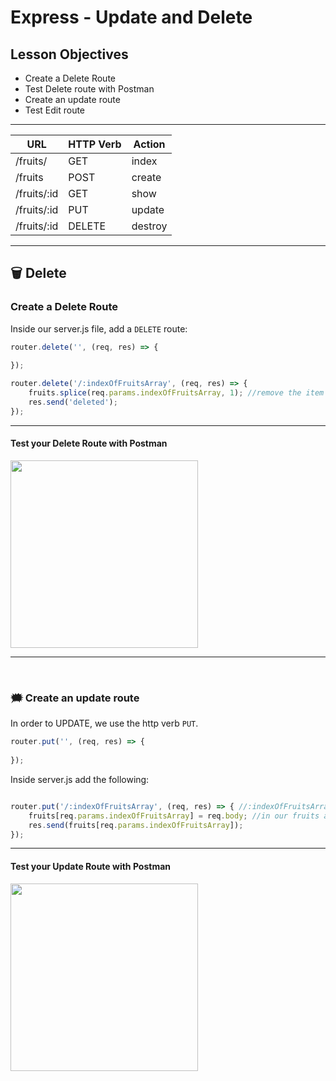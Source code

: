 # Express - Update and Delete

## Lesson Objectives

- Create a Delete Route
- Test Delete route with Postman
- Create an update route
- Test Edit route

<hr>

| **URL** | **HTTP Verb** |  **Action**|
|------------|-------------|------------|
| /fruits/         | GET       | index  
| /fruits          | POST      | create   
| /fruits/:id      | GET       | show       
| /fruits/:id      | PUT | update    
| /fruits/:id      | DELETE    | destroy  

<hr>


## 🗑️ Delete

### Create a Delete Route

Inside our server.js file, add a `DELETE` route:

```js
router.delete('', (req, res) => {
	
});
```

```javascript
router.delete('/:indexOfFruitsArray', (req, res) => {
	fruits.splice(req.params.indexOfFruitsArray, 1); //remove the item from the array
	res.send('deleted');  
});
```

<hr>

#### Test your Delete Route with Postman
<img src="https://miro.medium.com/max/516/1*MP7BSXKJrQzCz_aI2zJr-g.png" width="300px" >

<hr>
<br>

### :right_anger_bubble: Create an update route

In order to UPDATE, we use the http verb `PUT`.


```js
router.put('', (req, res) => {
	
});
```


Inside server.js add the following:

```javascript

router.put('/:indexOfFruitsArray', (req, res) => { //:indexOfFruitsArray is the index of our fruits array that we want to change
    fruits[req.params.indexOfFruitsArray] = req.body; //in our fruits array, find the index that is specified in the url (:indexOfFruitsArray).  Set that element to the value of req.body (the input data)
    res.send(fruits[req.params.indexOfFruitsArray]);
});

```

<hr>

#### Test your Update Route with Postman
<img src="https://miro.medium.com/max/516/1*MP7BSXKJrQzCz_aI2zJr-g.png" width="300px" >
